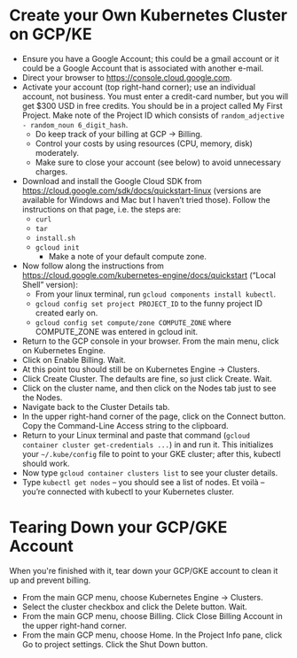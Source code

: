# Create your Own Kubernetes Cluster on GCP/KE

* Ensure you have a Google Account; this could be a gmail account or it could be a Google Account that is associated with
another e-mail.
* Direct your browser to https://console.cloud.google.com.
* Activate your account (top right-hand corner); use an individual account, not business. You must enter a credit-card
number, but you will get $300 USD in free credits. You should be in a project called My First Project.
Make note of the Project ID which consists of `random_adjective - random_noun 6_digit_hash`.
  * Do keep track of your billing at GCP &rarr; Billing.
  * Control your costs by using resources (CPU, memory, disk) moderately.
  * Make sure to close your account (see below) to avoid unnecessary charges.
* Download and install the Google Cloud SDK from https://cloud.google.com/sdk/docs/quickstart-linux (versions are
available for Windows and Mac but I haven’t tried those). Follow the instructions on that page, i.e. the steps are:
  * `curl`
  * `tar`
  * `install.sh`
  * `gcloud init`
    * Make a note of your default compute zone.
* Now follow along the instructions from https://cloud.google.com/kubernetes-engine/docs/quickstart (“Local
Shell” version):
  * From your linux terminal, run `gcloud components install kubectl`.
  * `gcloud config set project PROJECT_ID` to the funny project ID created early on.
  * `gcloud config set compute/zone COMPUTE_ZONE` where COMPUTE_ZONE was entered in gcloud init.
* Return to the GCP console in your browser. From the main menu, click on Kubernetes Engine.
* Click on Enable Billing. Wait.
* At this point tou should still be on Kubernetes Engine &rarr; Clusters.
* Click Create Cluster. The defaults are fine, so just click Create. Wait.
* Click on the cluster name, and then click on the Nodes tab just to see the Nodes.
* Navigate back to the Cluster Details tab.
* In the upper right-hand corner of the page, click on the Connect button. Copy the Command-Line Access string to the clipboard.
* Return to your Linux terminal and paste that command (`gcloud container cluster get-credentials ...`) in and run it. This initializes your `~/.kube/config` file to point to your GKE cluster; after this, kubectl should work.
* Now type `gcloud container clusters list` to see your cluster details.
* Type `kubectl get nodes` – you should see a list of nodes.
Et voil&agrave; – you’re connected with kubectl to your Kubernetes cluster.

# Tearing Down your GCP/GKE Account

When you're finished with it, tear down your GCP/GKE account to clean it up and prevent billing. 
* From the main GCP menu, choose Kubernetes Engine &rarr; Clusters.
* Select the cluster checkbox and click the Delete button. Wait.
* From the main GCP menu, choose Billing. Click Close Billing Account in the upper right-hand corner.
* From the main GCP menu, choose Home. In the Project Info pane, click Go to project settings. Click the
Shut Down button.
